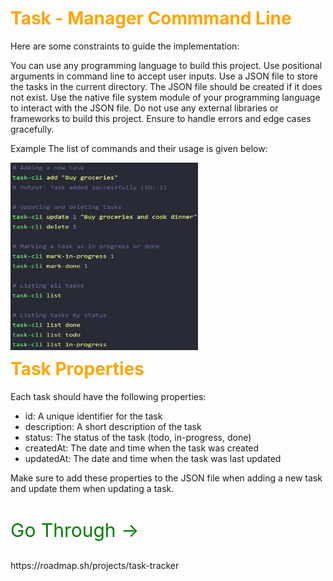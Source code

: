 <h1 style="color:orange">Task - Manager Commmand Line</h1>
Here are some constraints to guide the implementation:

You can use any programming language to build this project.
Use positional arguments in command line to accept user inputs.
Use a JSON file to store the tasks in the current directory.
The JSON file should be created if it does not exist.
Use the native file system module of your programming language to interact with the JSON file.
Do not use any external libraries or frameworks to build this project.
Ensure to handle errors and edge cases gracefully.

Example
The list of commands and their usage is given below:

<!-- ![alt text ](image.png =100x100) -->
<img src="image.png" alt="text" height=300px width=300px>

<h1 style="color: orange;margin-top:10px">Task Properties</h1> 
Each task should have the following properties:
<ul>
<li>id: A unique identifier for the task
<li>description: A short description of the task
<li>status: The status of the task (todo, in-progress, done)
<li>createdAt: The date and time when the task was created
<li>updatedAt: The date and time when the task was last updated
</ul>
Make sure to add these properties to the JSON file when adding a new task and update them when updating a task.
<br>
<p style="padding-top:10px;color:green;font-size:30px">Go Through -></p>
https://roadmap.sh/projects/task-tracker